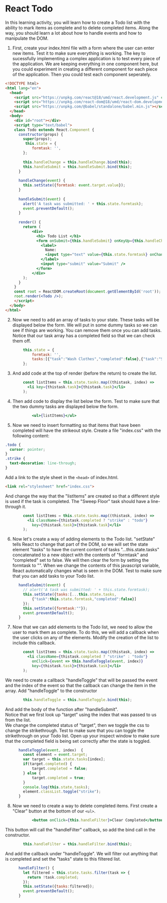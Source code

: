 # React Todo

In this learning activity, you will learn how to create a Todo list with the ability to mark items as complete and to delete completed items.  Along the way, you should learn a lot about how to handle events and how to manipulate the DOM.

1. First, create your index.html file with a form where the user can enter new items.  Test it to make sure everything is working.  The key to sucessfully implementing a complex application is to test every piece of the application.  We are keeping everything in one component here, but you could experiment in creating a different component for each piece of the application. Then you could test each component seperately.
```html
<!DOCTYPE html>
<html lang="en">
  <head>
    <script src="https://unpkg.com/react@18/umd/react.development.js" crossorigin></script>
    <script src="https://unpkg.com/react-dom@18/umd/react-dom.development.js" crossorigin></script>
    <script src="https://unpkg.com/@babel/standalone/babel.min.js"></script>
  </head>
  <body>
    <div id="root"></div>
    <script type="text/babel">  
    class Todo extends React.Component {
      constructor(props) {
        super(props);
         this.state = {
            formtask: '', 
        };
    
        this.handleChange = this.handleChange.bind(this);
        this.handleSubmit = this.handleSubmit.bind(this);
      }
    
      handleChange(event) {
        this.setState({formtask: event.target.value});
      }
    
      handleSubmit(event) {
        alert('A task was submitted: ' + this.state.formtask);
        event.preventDefault();
      }
    
      render() {
        return (
            <div>
              <h1> Todo List </h1>
              <form onSubmit={this.handleSubmit} onKeyUp={this.handleChange}>
                <label>
                  Name:
                  <input type="text" value={this.state.formtask} onChange={this.handleChange} />
                </label>
                <input type="submit" value="Submit" />
              </form>
            </div>
        );
      }
    }
    const root = ReactDOM.createRoot(document.getElementById('root'));
    root.render(<Todo />);
    </script>
  </body>
</html>
```

2. Now we need to add an array of tasks to your state. These tasks will be displayed below the form.  We will put in some dummy tasks so we can see if things are working.  You can remove them once you can add tasks.  Notice that our task array has a completed field so that we can check them off.

```jsx
        this.state = {
            formtask: '', 
            tasks:[{"task":"Wash Clothes","completed":false},{"task":"Sweep Floor","completed":true}]
        };
```
3. And add code at the top of render (before the return) to create the list.  
```jsx
        const listItems = this.state.tasks.map((thistask, index) => 
          <li key={thistask.task}>{thistask.task}</li>
        );
```
4. Then add code to display the list below the form.  Test to make sure that the two dummy tasks are displayed below the form.
```jsx
            <ul>{listItems}</ul>
```
5. Now we need to insert formatting so that items that have been completed will have the strikeout style.  Create a file "index.css" with the following content:
```css
.todo {
  cursor: pointer;
}
.strike {
  text-decoration: line-through;
}
```
Add a link to the style sheet in the ```<head>``` of index.html.
```html
<link rel="stylesheet" href="index.css">
```
And change the way that the "listItems" are created so that a different style is used if the task is completed.  The "Sweep Floor" task should have a line-through it.
```jsx
        const listItems = this.state.tasks.map((thistask, index) => 
          <li className={thistask.completed ? "strike" : "todo"} 
            key={thistask.task}>{thistask.task}</li>
        );
```
6. Now let's create a way of adding elements to the Todo list.  "setState" tells React to change that part of the DOM, so we will set the state element "tasks" to have the current content of tasks "...this.state.tasks" concatenated to a new object with the contents of "formtask" and "completed" set to false.  We will then clear the form by setting the formtask to "".  When we change the contents of this javascript variable, React automatically changes what is seen in the DOM.  Test to make sure that you can add tasks to your Todo list.
```jsx
      handleSubmit(event) {
        // alert('A task was submitted: ' + this.state.formtask);
        this.setState({tasks:[...this.state.tasks, 
            {"task":this.state.formtask,"completed":false}]
        });
        this.setState({formtask:""});
        event.preventDefault();
      }
```
7. Now that we can add elements to the Todo list, we need to allow the user to mark them as complete.  To do this, we will add a callback when the user clicks on any of the elements.  Modify the creation of the list to include this callback.
```jsx
        const listItems = this.state.tasks.map((thistask, index) => 
          <li className={thistask.completed ? "strike" : "todo"} 
            onClick={event => this.handleToggle(event, index)}
            key={thistask.task}>{thistask.task}</li>
        );
```
We need to create a callback "handleToggle" that will be passed the event and the index of the event so that the callback can change the item in the array.  Add "handleToggle" to the constructor
```jsx
        this.handleToggle = this.handleToggle.bind(this);
```
And add the body of the function after "handleSubmit".  
Notice that we first look up "target" using the index that was passed to us from the list.  
We change the completed status of "target", then we toggle the css to change the strikethrough.  Test to make sure that you can toggle the strikethrough on your Todo list.  Open up your inspect window to make sure that the completed field is being set correctly after the state is toggled.
```jsx
      handleToggle(event, index)  {
        const element = event.target;
        var target = this.state.tasks[index];
        if(target.completed) {
            target.completed = false;
        } else {
            target.completed = true;
        }
        console.log(this.state.tasks);
        element.classList.toggle("strike");
      }
```
8. Now we need to create a way to delete completed items.  First create a "Clear" button at the bottom of our ```<ul>```.
```jsx
            <button onClick={this.handleFilter}>Clear Completed</button>
```
This button will call the "handleFilter" callback, so add the bind call in the constructor.
```jsx
        this.handleFilter = this.handleFilter.bind(this);
```
And add the callback under "handleToggle".  We will filter out anything that is completed and set the "tasks" state to this filtered list.
```jsx
      handleFilter() {
        let filtered = this.state.tasks.filter(task => {
          return !task.completed;
        });
        this.setState({tasks:filtered});
        event.preventDefault();
      }    
```
